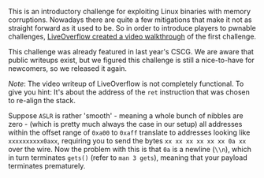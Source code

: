 This is an introductory challenge for exploiting Linux binaries with memory corruptions. Nowadays there are quite a few mitigations that make it not as straight forward as it used to be.
So in order to introduce players to pwnable challenges, [LiveOverflow created a video walkthrough](https://www.youtube.com/watch?v=hhu7vhmuISY) of the first challenge.

This challenge was already featured in last year's CSCG. We are aware that public writeups exist, but we figured this challenge is still a nice-to-have for newcomers, so we released it again.

*Note*: The video writeup of LiveOverflow is not completely functional. To give you hint: It's about the address of the `ret` instruction that was chosen to re-align the stack.

Suppose `ASLR` is rather 'smooth' - meaning a whole bunch of nibbles are zero - (which is pretty much always the case in our setup) all addresses within the offset range of `0xa00` to `0xaff`
translate to addresses looking like `xxxxxxxxxx0axx`, requiring you to send the bytes `xx xx xx xx xx xx 0a xx` over the wire. Now the problem with this is that `0a` is a newline (`\\n`), which in turn terminates `gets()` (refer to `man 3 gets`), meaning that your payload terminates prematurely.